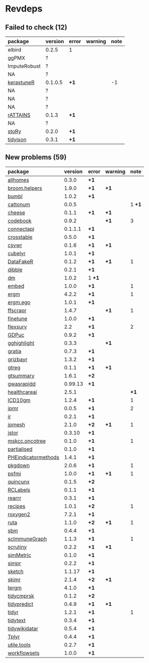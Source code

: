 # Revdeps

## Failed to check (12)

|package      |version |error  |warning |note |
|:------------|:-------|:------|:-------|:----|
|elbird       |0.2.5   |1      |        |     |
|ggPMX        |?       |       |        |     |
|ImputeRobust |?       |       |        |     |
|NA           |?       |       |        |     |
|[kerastuneR](failures.md#kerastuner)|0.1.0.5 |__+1__ |        |-1   |
|NA           |?       |       |        |     |
|NA           |?       |       |        |     |
|NA           |?       |       |        |     |
|[rATTAINS](failures.md#rattains)|0.1.3   |__+1__ |        |     |
|NA           |?       |       |        |     |
|[stoRy](failures.md#story)|0.2.0   |__+1__ |        |     |
|[tidyjson](failures.md#tidyjson)|0.3.1   |__+1__ |        |     |

## New problems (59)

|package             |version |error    |warning |note     |
|:-------------------|:-------|:--------|:-------|:--------|
|[allhomes](problems.md#allhomes)|0.3.0   |__+1__   |        |         |
|[broom.helpers](problems.md#broomhelpers)|1.9.0   |__+1__   |__+1__  |         |
|[bumbl](problems.md#bumbl)|1.0.2   |__+1__   |        |         |
|[cattonum](problems.md#cattonum)|0.0.5   |         |        |1 __+1__ |
|[cheese](problems.md#cheese)|0.1.1   |__+1__   |__+1__  |         |
|[codebook](problems.md#codebook)|0.9.2   |         |__+1__  |3        |
|[connectapi](problems.md#connectapi)|0.1.1.1 |__+1__   |        |         |
|[crosstable](problems.md#crosstable)|0.5.0   |__+1__   |        |         |
|[csvwr](problems.md#csvwr)|0.1.6   |__+1__   |__+1__  |         |
|[cubelyr](problems.md#cubelyr)|1.0.1   |__+1__   |        |         |
|[DataFakeR](problems.md#datafaker)|0.1.2   |__+1__   |__+1__  |1        |
|[dibble](problems.md#dibble)|0.2.1   |__+1__   |        |         |
|[dm](problems.md#dm)|1.0.2   |1 __+1__ |        |         |
|[embed](problems.md#embed)|1.0.0   |__+1__   |        |1        |
|[ergm](problems.md#ergm)|4.2.2   |__+1__   |        |1        |
|[ergm.ego](problems.md#ergmego)|1.0.1   |__+1__   |        |         |
|[ffscrapr](problems.md#ffscrapr)|1.4.7   |         |__+1__  |1        |
|[finetune](problems.md#finetune)|1.0.0   |__+1__   |        |         |
|[flexsurv](problems.md#flexsurv)|2.2     |__+1__   |        |2        |
|[GDPuc](problems.md#gdpuc)|0.9.2   |__+1__   |        |         |
|[gghighlight](problems.md#gghighlight)|0.3.3   |         |__+1__  |         |
|[gratia](problems.md#gratia)|0.7.3   |__+1__   |        |         |
|[grizbayr](problems.md#grizbayr)|1.3.2   |__+1__   |        |         |
|[gtreg](problems.md#gtreg)|0.1.1   |__+1__   |__+1__  |         |
|[gtsummary](problems.md#gtsummary)|1.6.1   |__+2__   |        |         |
|[gwasrapidd](problems.md#gwasrapidd)|0.99.13 |__+1__   |        |         |
|[healthcareai](problems.md#healthcareai)|2.5.1   |         |        |__+1__   |
|[ICD10gm](problems.md#icd10gm)|1.2.4   |__+1__   |        |1        |
|[ipmr](problems.md#ipmr)|0.0.5   |__+1__   |        |2        |
|[ir](problems.md#ir)|0.2.1   |__+1__   |        |         |
|[jpmesh](problems.md#jpmesh)|2.1.0   |__+2__   |__+1__  |1        |
|[jstor](problems.md#jstor)|0.3.10  |__+1__   |        |         |
|[mskcc.oncotree](problems.md#mskcconcotree)|0.1.0   |__+1__   |        |1        |
|[partialised](problems.md#partialised)|0.1.0   |__+1__   |        |         |
|[PHEindicatormethods](problems.md#pheindicatormethods)|1.4.1   |__+1__   |        |         |
|[pkgdown](problems.md#pkgdown)|2.0.6   |__+1__   |        |1        |
|[psfmi](problems.md#psfmi)|1.0.0   |__+1__   |__+1__  |1        |
|[quincunx](problems.md#quincunx)|0.1.5   |__+2__   |        |         |
|[RCLabels](problems.md#rclabels)|0.1.1   |__+1__   |        |         |
|[rearrr](problems.md#rearrr)|0.3.1   |__+1__   |        |         |
|[recipes](problems.md#recipes)|1.0.1   |__+2__   |        |1        |
|[roxygen2](problems.md#roxygen2)|7.2.1   |__+1__   |        |         |
|[ruta](problems.md#ruta)|1.1.0   |__+2__   |__+1__  |1        |
|[sbm](problems.md#sbm)|0.4.4   |__+1__   |        |         |
|[scImmuneGraph](problems.md#scimmunegraph)|1.1.3   |__+1__   |        |1        |
|[scrutiny](problems.md#scrutiny)|0.2.2   |__+1__   |__+1__  |         |
|[simMetric](problems.md#simmetric)|0.1.0   |__+1__   |        |         |
|[simpr](problems.md#simpr)|0.2.2   |__+1__   |        |         |
|[sketch](problems.md#sketch)|1.1.17  |__+1__   |        |         |
|[skimr](problems.md#skimr)|2.1.4   |__+2__   |__+1__  |         |
|[tergm](problems.md#tergm)|4.1.0   |__+1__   |        |         |
|[tidycmprsk](problems.md#tidycmprsk)|0.1.2   |__+2__   |        |         |
|[tidypredict](problems.md#tidypredict)|0.4.9   |__+1__   |__+1__  |         |
|[tidyr](problems.md#tidyr)|1.2.1   |__+1__   |        |1        |
|[tidytext](problems.md#tidytext)|0.3.4   |__+1__   |        |         |
|[tidywikidatar](problems.md#tidywikidatar)|0.5.4   |__+1__   |        |         |
|[Tplyr](problems.md#tplyr)|0.4.4   |__+1__   |        |         |
|[utile.tools](problems.md#utiletools)|0.2.7   |__+1__   |        |         |
|[workflowsets](problems.md#workflowsets)|1.0.0   |__+1__   |        |         |

